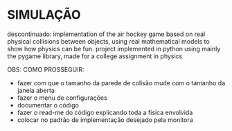 # SIMULAÇÃO
descontinuado: implementation of the air hockey game based on real physical collisions between objects, using real mathematical models to show how physics can be fun. project implemented in python using mainly the pygame library, made for a college assignment in physics

OBS:
COMO PROSSEGUIR:
  - fazer com que o tamanho da parede de colisão mude com o tamanho da janela aberta
  - fazer o menu de configurações
  - documentar o código
  - fazer o read-me do código explicando toda a fisica envolvida
  - colocar no padrão de implementação desejado pela monitora
